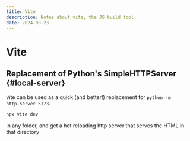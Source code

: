 ```yaml
---
title: Vite
description: Notes about vite, the JS build tool
date: 2024-08-23
---
```


# Vite

## Replacement of Python's SimpleHTTPServer {#local-server}

vite can be used as a quick (and better!) replacement for
`python -m http.server 5173`.

```sh
npx vite dev
```

in any folder, and get a hot reloading http server that serves the HTML in that
directory
